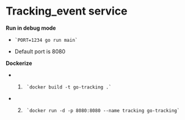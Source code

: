 # Tracking_event service

**Run in debug mode**
-     `PORT=1234 go run main`
- Default port is 8080


**Dockerize**
- 1)      `docker build -t go-tracking .`
- 2)      `docker run -d -p 8080:8080 --name tracking go-tracking`
 
